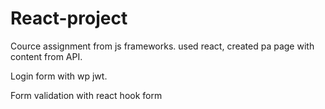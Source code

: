 # React-project

Cource assignment from js frameworks. used react, created pa page with content from API.

Login form with wp jwt.

Form validation with react hook form
